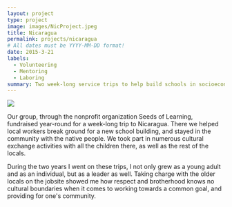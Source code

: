 ```yaml
---
layout: project
type: project
image: images/NicProject.jpeg
title: Nicaragua
permalink: projects/nicaragua
# All dates must be YYYY-MM-DD format!
date: 2015-3-21
labels:
  - Volunteering
  - Mentoring
  - Laboring
summary: Two week-long service trips to help build schools in socioeconomically broken communities.
---
```


<img class="ui medium right floated rounded image" src="../master/NicProject.jpeg">

Our group, through the nonprofit organization Seeds of Learning, fundraised year-round for a week-long trip to Nicaragua.  There we helped local workers break ground for a new school building, and stayed in the community with the native people.  We took part in numerous cultural exchange activities with all the children there, as well as the rest of the locals. 

During the two years I went on these trips, I not only grew as a young adult and as an individual, but as a leader as well.  Taking charge with the older locals on the jobsite showed me how respect and brotherhood knows no cultural boundaries when it comes to working towards a common goal, and providing for one's community.
  
